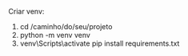 Criar venv:
1. cd /caminho/do/seu/projeto
2. python -m venv venv
3. venv\Scripts\activate
pip install requirements.txt
